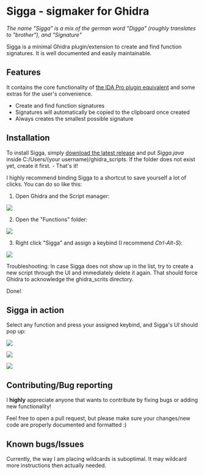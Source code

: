 # Sigga - sigmaker for Ghidra
*The name "Sigga" is a mix of the german word "Digga" (roughly translates to "brother"), and "Signature"*

Sigga is a minimal Ghidra plugin/extension to create and find function signatures. It is well documented and easily maintainable.

## Features
It contains the core functionality of [the IDA Pro plugin equivalent](https://github.com/ajkhoury/SigMaker-x64) and some extras for the user's convenience.

- Create and find function signatures
- Signatures will automatically be copied to the clipboard once created
- Always creates the smallest possible signature

## Installation
To install Sigga, simply [download the latest release](https://github.com/lexika979/Sigga/releases) and put *Sigga.java* inside C:/Users/(your username)/ghidra_scripts. If the folder does not exist yet, create it first. - That's it!

I highly recommend binding Sigga to a shortcut to save yourself a lot of clicks. You can do so like this:

1) Open Ghidra and the Script manager:

![](https://i.imgur.com/usOQWPh.png)

2) Open the "Functions" folder:

![](https://i.imgur.com/sIxclgU.png)

3) Right click "Sigga" and assign a keybind (I recommend *Ctrl-Alt-S*):

![](https://i.imgur.com/N7kSe4F.png)

Troubleshooting: In case Sigga does not show up in the list, try to create a new script through the UI and immediately delete it again. That should force Ghidra to acknowledge the ghidra_scrits directory.

Done!

## Sigga in action

Select any function and press your assigned keybind, and Sigga's UI should pop up:

![](https://i.imgur.com/ewKOjLS.png)

![](https://i.imgur.com/mVA2oPr.png)

![](https://i.imgur.com/HfhQFxi.png)

## Contributing/Bug reporting

I **highly** appreciate anyone that wants to contribute by fixing bugs or adding new functionality!

Feel free to open a pull request, but please make sure your changes/new code are properly documented and formatted :)

## Known bugs/Issues

Currently, the way I am placing wildcards is suboptimal. It may wildcard more instructions then actually needed.
